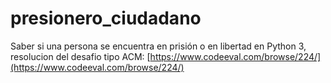 # presionero_ciudadano
Saber si una persona se encuentra en prisión o en libertad en Python 3,
resolucion del desafio tipo ACM: [https://www.codeeval.com/browse/224/](https://www.codeeval.com/browse/224/)
